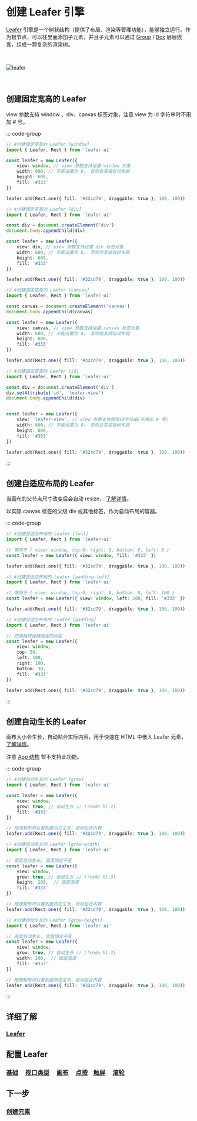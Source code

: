 # 创建 Leafer 引擎

[Leafer](/reference/display/Leafer.md) 引擎是一个树状结构（提供了布局、渲染等管理功能），能够独立运行。作为根节点，可以往里面添加子元素，并且子元素可以通过 [Group](/reference/display/Group.md) / [Box](/reference/display/Box.md) 层层嵌套，组成一颗复杂的渲染树。

<br/>

![leafer](/svg/leafer.svg)

<br/>

## 创建固定宽高的 Leafer

view 参数支持 window 、div、canvas 标签对象，注意 view 为 id 字符串时不用加 # 号。

::: code-group
```ts
// #创建固定宽高的 Leafer [window]
import { Leafer, Rect } from 'leafer-ui'

const leafer = new Leafer({
    view: window, // view 参数支持设置 window 对象
    width: 600, // 不能设置为 0， 否则会变成自动布局
    height: 600,
    fill: '#333'
})

leafer.add(Rect.one({ fill: '#32cd79', draggable: true }, 100, 100))
```
```ts
// #创建固定宽高的 Leafer [div]
import { Leafer, Rect } from 'leafer-ui'

const div = document.createElement('div')
document.body.appendChild(div)

const leafer = new Leafer({
    view: div, // view 参数支持设置 div 标签对象
    width: 600, // 不能设置为 0， 否则会变成自动布局
    height: 600,
    fill: '#333'
})

leafer.add(Rect.one({ fill: '#32cd79', draggable: true }, 100, 100))
```
```ts
// #创建固定宽高的 Leafer [canvas]
import { Leafer, Rect } from 'leafer-ui'

const canvas = document.createElement('canvas')
document.body.appendChild(canvas)

const leafer = new Leafer({
    view: canvas, // view 参数支持设置 canvas 标签对象
    width: 600, // 不能设置为 0， 否则会变成自动布局
    height: 600,
    fill: '#333'
})

leafer.add(Rect.one({ fill: '#32cd79', draggable: true }, 100, 100))
```
```ts
// #创建固定宽高的 Leafer [id]
import { Leafer, Rect } from 'leafer-ui'

const div = document.createElement('div')
div.setAttribute('id', 'leafer-view')
document.body.appendChild(div)


const leafer = new Leafer({
    view: 'leafer-view', // view 参数支持使用id字符串(不用加 # 号)
    width: 600, // 不能设置为 0， 否则会变成自动布局
    height: 600,
    fill: '#333'
})

leafer.add(Rect.one({ fill: '#32cd79', draggable: true }, 100, 100))
```
:::

## 创建自适应布局的 Leafer

当画布的父节点尺寸改变后会自动 resize， [了解详情](/reference/config/app/canvas.md#自适应布局)。

以实际 canvas 标签的父级 div 或其他标签，作为自动布局的容器。

::: code-group
```ts
// #创建自适应布局的 Leafer [full]
import { Leafer, Rect } from 'leafer-ui'

// 等同于 { view: window, top:0, right: 0, bottom: 0, left: 0 } 
const leafer = new Leafer({ view: window, fill: '#333' })

leafer.add(Rect.one({ fill: '#32cd79', draggable: true }, 100, 100)) 
```
```ts
// #创建自适应布局的 Leafer [padding-left]
import { Leafer, Rect } from 'leafer-ui'

// 等同于 { view: window, top:0, right: 0, bottom: 0, left: 100 }
const leafer = new Leafer({ view: window, left: 100, fill: '#333' })

leafer.add(Rect.one({ fill: '#32cd79', draggable: true }, 100, 100)) 
```
```ts
// #创建自适应布局的 Leafer [padding]
import { Leafer, Rect } from 'leafer-ui'

// 四周始终保持固定的间距
const leafer = new Leafer({
    view: window,
    top: 50,
    left: 100,
    right: 100,
    bottom: 30,
    fill: '#333'
})

leafer.add(Rect.one({ fill: '#32cd79', draggable: true }, 100, 100)) 
```
:::

## 创建自动生长的 Leafer

画布大小会生长，自动贴合实际内容，用于快速在 HTML 中嵌入 Leafer 元素，[了解详情](/reference/config/app/canvas.md#自动生长)。

注意 [App 结构](/guide/advanced/app.md) 暂不支持此功能。

::: code-group
```ts
// #创建自动生长的 Leafer [grow]
import { Leafer, Rect } from 'leafer-ui'

const leafer = new Leafer({
    view: window,
    grow: true, // 自动生长 // [!code hl:2] 
    fill: '#333'
})

// 拖拽矩形可以看到画布在生长，自动贴合内容
leafer.add(Rect.one({ fill: '#32cd79', draggable: true }, 100, 100)) 
```
```ts
// #创建自动生长的 Leafer [grow-width]
import { Leafer, Rect } from 'leafer-ui'

// 宽度自动生长, 高度固定不变
const leafer = new Leafer({
    view: window,
    grow: true, // 自动生长 // [!code hl:3] 
    height: 200,  // 固定高度
    fill: '#333'
})

// 拖拽矩形可以看到画布在生长，自动贴合内容
leafer.add(Rect.one({ fill: '#32cd79', draggable: true }, 100, 100)) 
```
```ts
// #创建自动生长的 Leafer [grow-height]
import { Leafer, Rect } from 'leafer-ui'

// 高度自动生长, 宽度固定不变
const leafer = new Leafer({
    view: window,
    grow: true, // 自动生长 // [!code hl:3] 
    width: 200,  // 固定宽度
    fill: '#333'
})

// 拖拽矩形可以看到画布在生长，自动贴合内容
leafer.add(Rect.one({ fill: '#32cd79', draggable: true }, 100, 100)) 
```
:::

## 详细了解

### [Leafer](/reference/display/Leafer.md)

## 配置 Leafer

### [基础](/reference/config/app/base.md) &nbsp; &nbsp; [视口类型](/reference/config/app/type.md) &nbsp; &nbsp; [画布](/reference/config/app/canvas.md) &nbsp; &nbsp; [点按](/reference/config/app/pointer.md) &nbsp; &nbsp;[触屏](/reference/config/app/touch.md) &nbsp; &nbsp; [滚轮](/reference/config/app/wheel.md)

## 下一步

### [创建元素](/guide/basic/display.md)
